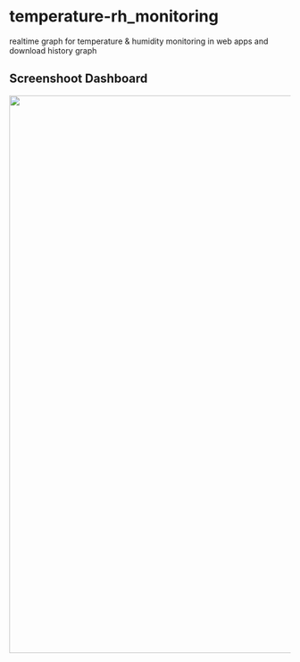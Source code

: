 # temperature-rh_monitoring
realtime graph for temperature &amp; humidity monitoring in web apps and download history graph 
## Screenshoot Dashboard
<img src="https://user-images.githubusercontent.com/72175760/103603771-f6fa4f00-4f41-11eb-969c-5a954520f4af.png" width="1000">
